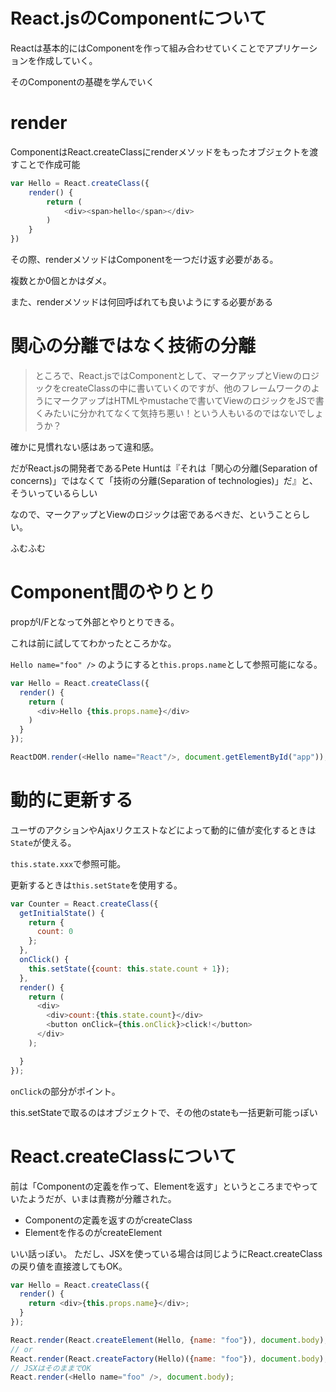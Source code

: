 # React.jsのComponentについて

Reactは基本的にはComponentを作って組み合わせていくことでアプリケーションを作成していく。

そのComponentの基礎を学んでいく

# render

ComponentはReact.createClassにrenderメソッドをもったオブジェクトを渡すことで作成可能

```js
var Hello = React.createClass({
    render() {
        return (
            <div><span>hello</span></div>
        )
    }
})
```

その際、renderメソッドはComponentを一つだけ返す必要がある。

複数とか0個とかはダメ。

また、renderメソッドは何回呼ばれても良いようにする必要がある

# 関心の分離ではなく技術の分離

> ところで、React.jsではComponentとして、マークアップとViewのロジックをcreateClassの中に書いていくのですが、他のフレームワークのようにマークアップはHTMLやmustacheで書いてViewのロジックをJSで書くみたいに分かれてなくて気持ち悪い！という人もいるのではないでしょうか？

確かに見慣れない感はあって違和感。

だがReact.jsの開発者であるPete Huntは『それは「関心の分離(Separation of concerns)」ではなくて「技術の分離(Separation of technologies)」だ』と、そういっているらしい

なので、マークアップとViewのロジックは密であるべきだ、ということらしい。

ふむふむ

# Component間のやりとり

propがI/Fとなって外部とやりとりできる。

これは前に試しててわかったところかな。

`Hello name="foo" />` のようにすると`this.props.name`として参照可能になる。

```js
var Hello = React.createClass({
  render() {
    return (
      <div>Hello {this.props.name}</div>
    )
  }
});

ReactDOM.render(<Hello name="React"/>, document.getElementById("app"));
```

# 動的に更新する

ユーザのアクションやAjaxリクエストなどによって動的に値が変化するときは`State`が使える。

`this.state.xxx`で参照可能。

更新するときは`this.setState`を使用する。

```js
var Counter = React.createClass({
  getInitialState() {
    return {
      count: 0
    };
  },
  onClick() {
    this.setState({count: this.state.count + 1});
  },
  render() {
    return (
      <div>
        <div>count:{this.state.count}</div>
        <button onClick={this.onClick}>click!</button>
      </div>
    );

  }
});
```

`onClick`の部分がポイント。

this.setStateで取るのはオブジェクトで、その他のstateも一括更新可能っぽい

# React.createClassについて

前は「Componentの定義を作って、Elementを返す」というところまでやっていたようだが、いまは責務が分離された。

* Componentの定義を返すのがcreateClass
* Elementを作るのがcreateElement

いい話っぽい。
ただし、JSXを使っている場合は同じようにReact.createClassの戻り値を直接渡してもOK。

```js
var Hello = React.createClass({
  render() {
    return <div>{this.props.name}</div>;
  }
});

React.render(React.createElement(Hello, {name: "foo"}), document.body);
// or
React.render(React.createFactory(Hello)({name: "foo"}), document.body);
// JSXはそのままでOK
React.render(<Hello name="foo" />, document.body);
```


